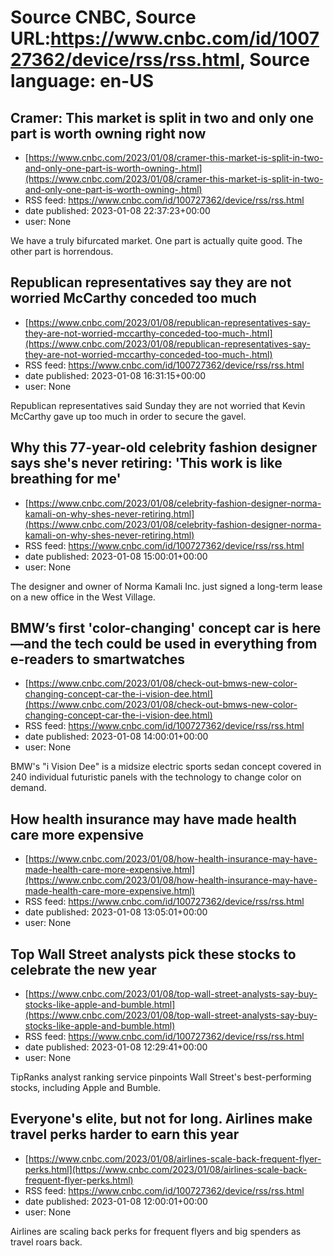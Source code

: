 # Source CNBC, Source URL:https://www.cnbc.com/id/100727362/device/rss/rss.html, Source language: en-US

## Cramer: This market is split in two and only one part is worth owning right now
 - [https://www.cnbc.com/2023/01/08/cramer-this-market-is-split-in-two-and-only-one-part-is-worth-owning-.html](https://www.cnbc.com/2023/01/08/cramer-this-market-is-split-in-two-and-only-one-part-is-worth-owning-.html)
 - RSS feed: https://www.cnbc.com/id/100727362/device/rss/rss.html
 - date published: 2023-01-08 22:37:23+00:00
 - user: None

We have a truly bifurcated market. One part is actually quite good. The other part is horrendous.

## Republican representatives say they are not worried McCarthy conceded too much
 - [https://www.cnbc.com/2023/01/08/republican-representatives-say-they-are-not-worried-mccarthy-conceded-too-much-.html](https://www.cnbc.com/2023/01/08/republican-representatives-say-they-are-not-worried-mccarthy-conceded-too-much-.html)
 - RSS feed: https://www.cnbc.com/id/100727362/device/rss/rss.html
 - date published: 2023-01-08 16:31:15+00:00
 - user: None

Republican representatives said Sunday they are not worried that Kevin McCarthy gave up too much in order to secure the gavel.

## Why this 77-year-old celebrity fashion designer says she's never retiring: 'This work is like breathing for me'
 - [https://www.cnbc.com/2023/01/08/celebrity-fashion-designer-norma-kamali-on-why-shes-never-retiring.html](https://www.cnbc.com/2023/01/08/celebrity-fashion-designer-norma-kamali-on-why-shes-never-retiring.html)
 - RSS feed: https://www.cnbc.com/id/100727362/device/rss/rss.html
 - date published: 2023-01-08 15:00:01+00:00
 - user: None

The designer and owner of Norma Kamali Inc. just signed a long-term lease on a new office in the West Village.

## BMW’s first 'color-changing' concept car is here—and the tech could be used in everything from e-readers to smartwatches
 - [https://www.cnbc.com/2023/01/08/check-out-bmws-new-color-changing-concept-car-the-i-vision-dee.html](https://www.cnbc.com/2023/01/08/check-out-bmws-new-color-changing-concept-car-the-i-vision-dee.html)
 - RSS feed: https://www.cnbc.com/id/100727362/device/rss/rss.html
 - date published: 2023-01-08 14:00:01+00:00
 - user: None

BMW's "i Vision Dee" is a midsize electric sports sedan concept covered in 240 individual futuristic panels with the technology to change color on demand.

## How health insurance may have made health care more expensive
 - [https://www.cnbc.com/2023/01/08/how-health-insurance-may-have-made-health-care-more-expensive.html](https://www.cnbc.com/2023/01/08/how-health-insurance-may-have-made-health-care-more-expensive.html)
 - RSS feed: https://www.cnbc.com/id/100727362/device/rss/rss.html
 - date published: 2023-01-08 13:05:01+00:00
 - user: None



## Top Wall Street analysts pick these stocks to celebrate the new year
 - [https://www.cnbc.com/2023/01/08/top-wall-street-analysts-say-buy-stocks-like-apple-and-bumble.html](https://www.cnbc.com/2023/01/08/top-wall-street-analysts-say-buy-stocks-like-apple-and-bumble.html)
 - RSS feed: https://www.cnbc.com/id/100727362/device/rss/rss.html
 - date published: 2023-01-08 12:29:41+00:00
 - user: None

TipRanks analyst ranking service pinpoints Wall Street's best-performing stocks, including Apple and Bumble.

## Everyone's elite, but not for long. Airlines make travel perks harder to earn this year
 - [https://www.cnbc.com/2023/01/08/airlines-scale-back-frequent-flyer-perks.html](https://www.cnbc.com/2023/01/08/airlines-scale-back-frequent-flyer-perks.html)
 - RSS feed: https://www.cnbc.com/id/100727362/device/rss/rss.html
 - date published: 2023-01-08 12:00:01+00:00
 - user: None

Airlines are scaling back perks for frequent flyers and big spenders as travel roars back.
